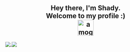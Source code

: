<H2 align="center">
  <abc>
    <br> Hey there, I'm Shady. </br>
    Welcome to my profile :) </br> 
    <img src="https://media1.giphy.com/media/v1.Y2lkPTc5MGI3NjExYTAwMjNjZjMxNWY5MjljMDA5ZDUxMTczMDMwZDEyNjcxNzk4Yzk2MCZjdD1n/RtdRhc7TxBxB0YAsK6/giphy.gif" alt="amogus" width=50>
  </abc>
</H2>
<a href="https://github.com/anuraghazra/github-readme-stats">
  <img align="center" src="https://github-readme-stats.vercel.app/api?username=shady2532&bg_color=00000000&theme=calm" />
</a>
<a href="https://github.com/anuraghazra/convoychat">
  <img align="center" src="https://github-readme-stats.vercel.app/api/top-langs/?username=shady2532&bg_color=00000000&theme=calm&layout=compact" />
</a>





<!--[![Anurag's GitHub stats](https://github-readme-stats.vercel.app/api?username=shady2532&bg_color=00000000&theme=onedark)](https://github.com/anuraghazra/github-readme-stats)
[![Top Langs](https://github-readme-stats.vercel.app/api/top-langs/?username=shady2532&bg_color=00000000&theme=onedark)](https://github.com/anuraghazra/github-readme-stats)
-->

<!--
**shady2532/shady2532** is a ✨ _special_ ✨ repository because its `README.md` (this file) appears on your GitHub profile.

Here are some ideas to get you started:

- 🔭 I’m currently working on ...
- 🌱 I’m currently learning ...
- 👯 I’m looking to collaborate on ...
- 🤔 I’m looking for help with ...
- 💬 Ask me about ...
- 📫 How to reach me: ...
- 😄 Pronouns: ...
- ⚡ Fun fact: ...
-->
